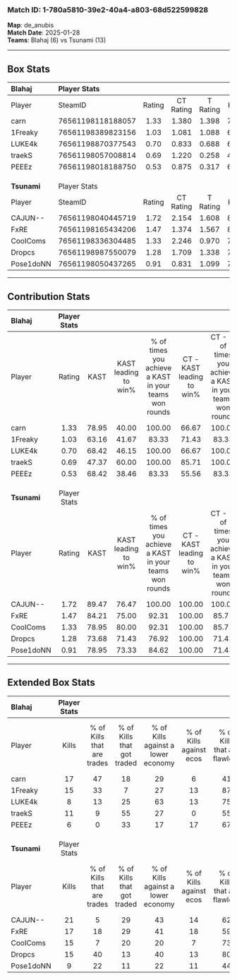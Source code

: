 ### Match ID: 1-780a5810-39e2-40a4-a803-68d522599828  
**Map**: de_anubis  
**Match Date**: 2025-01-28  
**Teams**: Blahaj (6) vs Tsunami (13)  

---  

## Box Stats  

| **Blahaj**  | Player Stats      |        |           |          |       |       |       |         |        |      |     |
| :- | :- | :-: | :-: | :-: | :-: | :-: | :-: | :-: | :-: | :-: | :-: |
| Player      | SteamID           | Rating | CT Rating | T Rating | KAST  |  ADR  | Kills | Assists | Deaths | K/D  | HS% |
| carn        | 76561198118188057 |  1.33  |   1.380   |  1.398   | 78.95 | 98.0  |  17   |    5    |   15   | 1.13 | 58  |
| 1Freaky     | 76561198389823156 |  1.03  |   1.081   |  1.088   | 63.16 | 70.8  |  15   |    3    |   15   | 1.00 | 53  |
| LUKE4k      | 76561198870377543 |  0.70  |   0.833   |  0.688   | 68.42 | 47.8  |   8   |    2    |   14   | 0.57 | 37  |
| traekS      | 76561198057008814 |  0.69  |   1.220   |  0.258   | 47.37 | 71.8  |  11   |    5    |   17   | 0.65 | 45  |
| PEEEz       | 76561198018188750 |  0.53  |   0.875   |  0.317   | 68.42 | 49.0  |   6   |    3    |   17   | 0.35 | 83  |
|             |                   |        |           |          |       |       |       |         |        |      |     |
|             |                   |        |           |          |       |       |       |         |        |      |     |
|             |                   |        |           |          |       |       |       |         |        |      |     |
| **Tsunami** | Player Stats      |        |           |          |       |       |       |         |        |      |     |
| Player      | SteamID           | Rating | CT Rating | T Rating | KAST  |  ADR  | Kills | Assists | Deaths | K/D  | HS% |
| CAJUN--     | 76561198040445719 |  1.72  |   2.154   |  1.608   | 89.47 | 105.4 |  21   |    4    |   11   | 1.91 | 42  |
| FxRE        | 76561198165434206 |  1.47  |   1.374   |  1.567   | 84.21 | 110.1 |  17   |   11    |   14   | 1.21 | 29  |
| CooIComs    | 76561198336304485 |  1.33  |   2.246   |  0.970   | 78.95 | 96.1  |  15   |    7    |   12   | 1.25 | 40  |
| Dropcs      | 76561198987550079 |  1.28  |   1.709   |  1.338   | 73.68 | 80.3  |  15   |    5    |   10   | 1.50 | 46  |
| Pose1doNN   | 76561198050437265 |  0.91  |   0.831   |  1.099   | 78.95 | 42.7  |   9   |    6    |   11   | 0.82 | 33  |
---  

## Contribution Stats  

| **Blahaj**  | Player Stats |       |                      |                                                        |                           |                                                             |                          |                                                            |
| :- | :-: | :-: | :-: | :-: | :-: | :-: | :-: | :-: |
| Player      |    Rating    | KAST  | KAST leading to win% | % of times you achieve a KAST in your teams won rounds | CT - KAST leading to win% | CT - % of times you achieve a KAST in your teams won rounds | T - KAST leading to win% | T - % of times you achieve a KAST in your teams won rounds |
| carn        |     1.33     | 78.95 |        40.00         |                         100.00                         |           66.67           |                           100.00                            |           0.00           |                            0.00                            |
| 1Freaky     |     1.03     | 63.16 |        41.67         |                         83.33                          |           71.43           |                            83.33                            |           0.00           |                            0.00                            |
| LUKE4k      |     0.70     | 68.42 |        46.15         |                         100.00                         |           66.67           |                           100.00                            |           0.00           |                            0.00                            |
| traekS      |     0.69     | 47.37 |        60.00         |                         100.00                         |           85.71           |                           100.00                            |           0.00           |                            0.00                            |
| PEEEz       |     0.53     | 68.42 |        38.46         |                         83.33                          |           55.56           |                            83.33                            |           0.00           |                            0.00                            |
|             |              |       |                      |                                                        |                           |                                                             |                          |                                                            |
|             |              |       |                      |                                                        |                           |                                                             |                          |                                                            |
|             |              |       |                      |                                                        |                           |                                                             |                          |                                                            |
| **Tsunami** | Player Stats |       |                      |                                                        |                           |                                                             |                          |                                                            |
| Player      |    Rating    | KAST  | KAST leading to win% | % of times you achieve a KAST in your teams won rounds | CT - KAST leading to win% | CT - % of times you achieve a KAST in your teams won rounds | T - KAST leading to win% | T - % of times you achieve a KAST in your teams won rounds |
| CAJUN--     |     1.72     | 89.47 |        76.47         |                         100.00                         |          100.00           |                           100.00                            |          60.00           |                           100.00                           |
| FxRE        |     1.47     | 84.21 |        75.00         |                         92.31                          |          100.00           |                            85.71                            |          60.00           |                           100.00                           |
| CooIComs    |     1.33     | 78.95 |        80.00         |                         92.31                          |          100.00           |                            85.71                            |          66.67           |                           100.00                           |
| Dropcs      |     1.28     | 73.68 |        71.43         |                         76.92                          |          100.00           |                            71.43                            |          55.56           |                           83.33                            |
| Pose1doNN   |     0.91     | 78.95 |        73.33         |                         84.62                          |          100.00           |                            71.43                            |          60.00           |                           100.00                           |
---  

## Extended Box Stats  

| **Blahaj**  | Player Stats |                            |                            |                                    |                         |                              |                                 |        |                             |                                     |                          |                               |                            |
| :- | :-: | :-: | :-: | :-: | :-: | :-: | :-: | :-: | :-: | :-: | :-: | :-: | :-: |
| Player      |    Kills     | % of Kills that are trades | % of Kills that got traded | % of Kills against a lower economy | % of Kills against ecos | % of Kills that are flawless | % of Kills that are close duels | Deaths | % of Deaths that get traded | % of Deaths against a lower economy | % of Deaths against ecos | % of Deaths that are flawless | % of Deaths that are close |
| carn        |      17      |             47             |             18             |                 29                 |            6            |              41              |               18                |   15   |             13              |                 13                  |            0             |              67               |             0              |
| 1Freaky     |      15      |             33             |             7              |                 27                 |           13            |              87              |                7                |   15   |             13              |                  7                  |            0             |              87               |             0              |
| LUKE4k      |      8       |             13             |             25             |                 63                 |           13            |              75              |               13                |   14   |             21              |                 14                  |            0             |              57               |             0              |
| traekS      |      11      |             9              |             55             |                 27                 |            0            |              55              |               18                |   17   |             29              |                 18                  |            0             |              53               |             0              |
| PEEEz       |      6       |             0              |             33             |                 17                 |           17            |              67              |                0                |   17   |             29              |                 18                  |            0             |              53               |             6              |
|             |              |                            |                            |                                    |                         |                              |                                 |        |                             |                                     |                          |                               |                            |
|             |              |                            |                            |                                    |                         |                              |                                 |        |                             |                                     |                          |                               |                            |
|             |              |                            |                            |                                    |                         |                              |                                 |        |                             |                                     |                          |                               |                            |
| **Tsunami** | Player Stats |                            |                            |                                    |                         |                              |                                 |        |                             |                                     |                          |                               |                            |
| Player      |    Kills     | % of Kills that are trades | % of Kills that got traded | % of Kills against a lower economy | % of Kills against ecos | % of Kills that are flawless | % of Kills that are close duels | Deaths | % of Deaths that get traded | % of Deaths against a lower economy | % of Deaths against ecos | % of Deaths that are flawless | % of Deaths that are close |
| CAJUN--     |      21      |             5              |             29             |                 43                 |           14            |              62              |                5                |   11   |             27              |                 18                  |            0             |              91               |             0              |
| FxRE        |      17      |             18             |             29             |                 41                 |           18            |              59              |                0                |   14   |              7              |                 29                  |            7             |              57               |             14             |
| CooIComs    |      15      |             7              |             20             |                 20                 |            7            |              73              |                0                |   12   |             33              |                 33                  |            8             |              67               |             17             |
| Dropcs      |      15      |             40             |             13             |                 40                 |           13            |              80              |                0                |   10   |             30              |                 30                  |            10            |              60               |             20             |
| Pose1doNN   |      9       |             22             |             11             |                 22                 |           11            |              44              |                0                |   11   |             27              |                 27                  |            0             |              45               |             9              |
